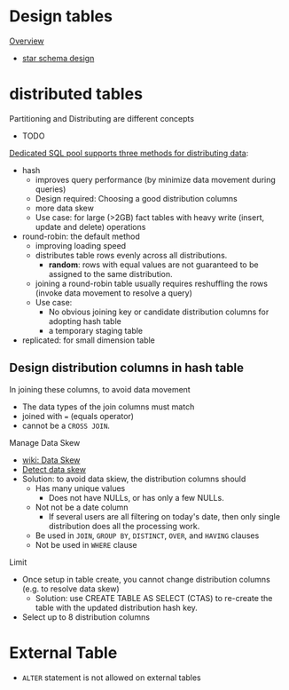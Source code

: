 # Design tables

[Overview](https://learn.microsoft.com/en-us/azure/synapse-analytics/sql/develop-tables-overview)

- [star schema design](https://learn.microsoft.com/en-us/training/modules/design-multidimensional-schema-to-optimize-analytical-workloads/3-create-tables)

# distributed tables

Partitioning and Distributing are different concepts
- TODO

[Dedicated SQL pool supports three methods for distributing data](https://learn.microsoft.com/en-us/azure/synapse-analytics/sql-data-warehouse/sql-data-warehouse-tables-distribute#what-is-a-distributed-table):

- hash
  - improves query performance (by minimize data movement during queries)
  - Design required: Choosing a good distribution columns
  - more data skew
  - Use case: for large  (>2GB) fact tables with heavy write (insert, update and delete) operations
- round-robin: the default method
  - improving loading speed
  - distributes table rows evenly across all distributions.
    - **random**: rows with equal values are not guaranteed to be assigned to the same distribution.
  - joining a round-robin table usually requires reshuffling the rows (invoke data movement to resolve a query)
  - Use case:
    - No obvious joining key or candidate distribution columns for adopting hash table
    - a temporary staging table
- replicated: for small dimension table

## Design distribution columns in hash table

In joining these columns, to avoid data movement

- The data types of the join columns must match
- joined with `=` (equals operator)
- cannot be a `CROSS JOIN`.

Manage Data Skew

- [wiki: Data Skew](https://github.com/davidkhala/data-warehouse/wiki/Data-Skew)
- [Detect data skew](https://learn.microsoft.com/en-us/azure/synapse-analytics/sql-data-warehouse/sql-data-warehouse-tables-distribute#determine-if-the-table-has-data-skew)
- Solution: to avoid data skiew, the distribution columns should
  - Has many unique values
    - Does not have NULLs, or has only a few NULLs.
  - Not not be a date column
    - If several users are all filtering on today's date, then only single distribution does all the processing work.
  - Be used in `JOIN`, `GROUP BY`, `DISTINCT`, `OVER`, and `HAVING` clauses
  - Not be used in `WHERE` clause

Limit

- Once setup in table create, you cannot change distribution columns (e.g. to resolve data skew)
  - Solution: use CREATE TABLE AS SELECT (CTAS) to re-create the table with the updated distribution hash key.
- Select up to 8 distribution columns

# External Table

- `ALTER` statement is not allowed on external tables
